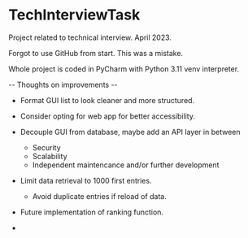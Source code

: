 # TechInterviewTask
Project related to technical interview. April 2023.

Forgot to use GitHub from start. This was a mistake.

Whole project is coded in PyCharm with Python 3.11 venv interpreter.


-- Thoughts on improvements --

- Format GUI list to look cleaner and more structured.

- Consider opting for web app for better accessibility.

- Decouple GUI from database, maybe add an API layer in between
  + Security
  + Scalability
  + Independent maintencance and/or further development

- Limit data retrieval to 1000 first entries. 
  - Avoid duplicate entries if reload of data.

- Future implementation of ranking function. 

- 
